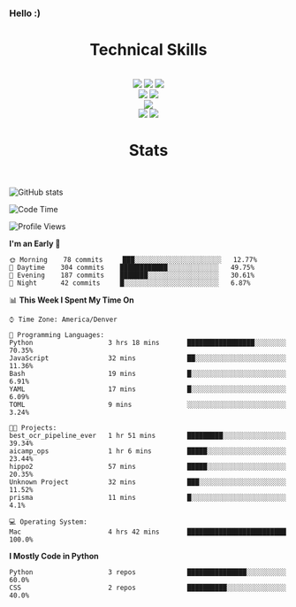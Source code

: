 ### Hello :)

<div align='center'>
  <h1>Technical Skills</h1><br>
  <img src = "https://img.shields.io/badge/-HTML5-E34F26?style=flat&logo=html5&logoColor=white"> <img src = "https://img.shields.io/badge/-CSS3-1572B6?style=flat&logo=css3&logoColor=white"> <img src="https://img.shields.io/badge/-Bootstrap-563D7C?style=flat&logo=bootstrap&logoColor=white"> <br />
  <img src="https://img.shields.io/badge/-django-black?style=flat&logo=django"> <img src="https://img.shields.io/badge/-Flask-0d7963?style=flat&logo=flask&logoColor=white"> <br/>
  <img src="https://img.shields.io/badge/-Python%203-black?style=flat&logo=python&logoColor=white"> <br/>
  <img src="https://img.shields.io/badge/-Problem%20Solving-ffa804?style=flat"> <img src="https://img.shields.io/badge/-Database%20Management-4d008f?style=flat"> <br>
</div>

<div align='center'>
  <h1>Stats</h1><br>
</div>

![GitHub stats](https://github-readme-stats.vercel.app/api?username=neverabsolute&count_private=true&include_all_commits=true&bg_color=0D1117&text_color=F3F3F3&title_color=E1E1E1)

<!--START_SECTION:waka-->
![Code Time](http://img.shields.io/badge/Code%20Time-460%20hrs%2034%20mins-blue)

![Profile Views](http://img.shields.io/badge/Profile%20Views-5-blue)

**I'm an Early 🐤** 

```text
🌞 Morning    78 commits     ███░░░░░░░░░░░░░░░░░░░░░░   12.77% 
🌆 Daytime    304 commits    ████████████░░░░░░░░░░░░░   49.75% 
🌃 Evening    187 commits    ███████░░░░░░░░░░░░░░░░░░   30.61% 
🌙 Night      42 commits     █░░░░░░░░░░░░░░░░░░░░░░░░   6.87%

```


📊 **This Week I Spent My Time On** 

```text
⌚︎ Time Zone: America/Denver

💬 Programming Languages: 
Python                   3 hrs 18 mins       █████████████████░░░░░░░░   70.35% 
JavaScript               32 mins             ██░░░░░░░░░░░░░░░░░░░░░░░   11.36% 
Bash                     19 mins             █░░░░░░░░░░░░░░░░░░░░░░░░   6.91% 
YAML                     17 mins             █░░░░░░░░░░░░░░░░░░░░░░░░   6.09% 
TOML                     9 mins              ░░░░░░░░░░░░░░░░░░░░░░░░░   3.24%

🐱‍💻 Projects: 
best_ocr_pipeline_ever   1 hr 51 mins        █████████░░░░░░░░░░░░░░░░   39.34% 
aicamp_ops               1 hr 6 mins         █████░░░░░░░░░░░░░░░░░░░░   23.44% 
hippo2                   57 mins             █████░░░░░░░░░░░░░░░░░░░░   20.35% 
Unknown Project          32 mins             ███░░░░░░░░░░░░░░░░░░░░░░   11.52% 
prisma                   11 mins             █░░░░░░░░░░░░░░░░░░░░░░░░   4.1%

💻 Operating System: 
Mac                      4 hrs 42 mins       █████████████████████████   100.0%

```

**I Mostly Code in Python** 

```text
Python                   3 repos             ███████████████░░░░░░░░░░   60.0% 
CSS                      2 repos             ██████████░░░░░░░░░░░░░░░   40.0%

```



<!--END_SECTION:waka-->
